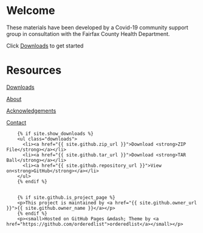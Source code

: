 # Welcome
These materials have been developed by a Covid-19 community support group in consultation with the Fairfax County Health Department.

Click [Downloads](index.html) to get started 

# Resources

[Downloads](index.html)

[About](index.html)

[Acknowledgements](index.html)

[Contact](index.html)


        {% if site.show_downloads %}
        <ul class="downloads">
          <li><a href="{{ site.github.zip_url }}">Download <strong>ZIP File</strong></a></li>
          <li><a href="{{ site.github.tar_url }}">Download <strong>TAR Ball</strong></a></li>
          <li><a href="{{ site.github.repository_url }}">View on<strong>GitHub</strong></a></li>
        </ul>
        {% endif %}


        {% if site.github.is_project_page %}
        <p>This project is maintained by <a href="{{ site.github.owner_url }}">{{ site.github.owner_name }}</a></p>
        {% endif %}
        <p><small>Hosted on GitHub Pages &mdash; Theme by <a href="https://github.com/orderedlist">orderedlist</a></small></p>
